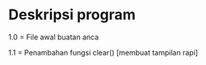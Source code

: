 # Deskripsi program

1.0 = File awal buatan anca

1.1 = Penambahan fungsi clear() [membuat tampilan rapi]
